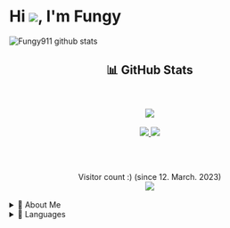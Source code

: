 ﻿# Hi <img width="35" src="https://github.com/FungY911/readme-profile/blob/main/files/imgs/hello.gif">, I'm Fungy
![Fungy911 github stats](https://github-readme-stats.vercel.app/api?username=Fungy911&show_icons=true&hide_border=true)

  <div>
    <h2 align="center"> 📊 GitHub Stats </h2>
      <br/>
        <p align="center">
          <a href="https://github.com/Fungyy911/">
          <img src="https://github-readme-stats.vercel.app/api/top-langs/?username=Fungy911&langs_count=6&theme=gruvbox&layout=compact&hide_border=true" /></a>
        </p>
        <p align="center">
          <a href="https://github.com/Fungyy911/">
          <img width="49.5%" src="https://github-readme-stats.vercel.app/api?username=Fungy911&show_icons=true&theme=gruvbox&hide_border=true" />
          <img width="49.5%" src="https://github-readme-streak-stats.herokuapp.com/?user=Fungy911&theme=gruvbox&hide_border=true" />
          </a>
       </p>
     <br>
  </div>    
  <br/>
<p align="center"> 
  Visitor count :) (since 12. March. 2023)<br>
  <img src="https://profile-counter.glitch.me/fungy911/count.svg"/>
</p>
<details>
<summary>🧮 About Me</summary>
 
- 🔭 I’m currently working on <a href="https://codemein.tech">CodeIT (Code Me In Tech)</a>

- 👨‍💻 My portfolio you can see on <a href="https://fungy.tk">fungy.tk (Currently down)</a>
</details>
<details>
<summary>👅 Languages</summary>
<p align="left"> <a href="https://www.java.com" target="_blank"> <img src="https://raw.githubusercontent.com/devicons/devicon/master/icons/java/java-original.svg" alt="java" width="40" height="40"/> </a> <a href="https://www.linux.org/" target="_blank"> <img src="https://raw.githubusercontent.com/devicons/devicon/master/icons/linux/linux-original.svg" alt="linux" width="40" height="40"/> </a> <a href="https://www.w3.org/html/" target="_blank" rel="noreferrer"> <img src="https://raw.githubusercontent.com/devicons/devicon/master/icons/html5/html5-original-wordmark.svg" alt="html5" width="40" height="40"/> </a> <a href="https://mariadb.org/" target="_blank" rel="noreferrer"> <img src="https://www.vectorlogo.zone/logos/mariadb/mariadb-icon.svg" alt="mariadb" width="40" height="40"/> </a> <a href="https://www.mysql.com/" target="_blank" rel="noreferrer"> <img src="https://raw.githubusercontent.com/devicons/devicon/master/icons/mysql/mysql-original-wordmark.svg" alt="mysql" width="40" height="40"/> </a> <a href="https://tailwindcss.com/" target="_blank" rel="noreferrer"> <img src="https://www.vectorlogo.zone/logos/tailwindcss/tailwindcss-icon.svg" alt="tailwind" width="40" height="40"/> </a> </p>
</details>
